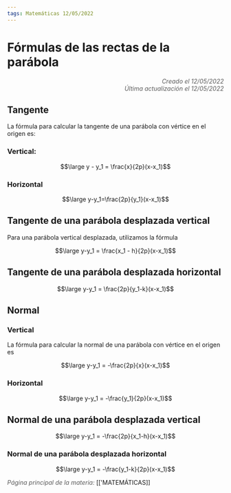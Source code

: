 ```yaml
---
tags: Matemáticas 12/05/2022
---
```


# Fórmulas de las rectas de la parábola
<div style="text-align: right; opacity: 0.7; font-style: italic;">Creado el 12/05/2022</div>
<div style="text-align: right; opacity: 0.7; font-style: italic;">Última actualización el 12/05/2022</div>

## Tangente

La fórmula para calcular la tangente de una parábola con vértice en el origen es:

### Vertical:

$$\large y - y_1 = \frac{x}{2p}(x-x_1)$$

### Horizontal

$$\large y-y_1=\frac{2p}{y_1}(x-x_1)$$

## Tangente de una parábola desplazada vertical

Para una parábola vertical desplazada, utilizamos la fórmula

$$\large y-y_1 = \frac{x_1 - h}{2p}(x-x_1)$$

## Tangente de una parábola desplazada horizontal

$$\large y-y_1 = \frac{2p}{y_1-k}(x-x_1)$$

## Normal

### Vertical

La fórmula para calcular la normal de una parábola con vértice en el origen es

$$\large y-y_1 = -\frac{2p}{x}(x-x_1)$$

### Horizontal

$$\large y-y_1 = -\frac{y_1}{2p}(x-x_1)$$

## Normal de una parábola desplazada vertical

$$\large y-y_1 = -\frac{2p}{x_1-h}(x-x_1)$$

### Normal de una parábola desplazada horizontal

$$\large y-y_1 = -\frac{y_1-k}{2p}(x-x_1)$$

<span style="opacity: 0.7; font-style: italic;">Página principal de la materia:</span> [['MATEMÁTICAS]]
